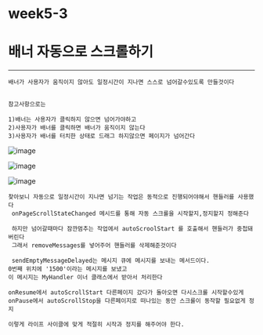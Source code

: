 # week5-3


# 배너 자동으로 스크롤하기
------------------------------------------------

```
배너가 사용자가 움직이지 않아도 일정시간이 지나면 스스로 넘어갈수있도록 만들것이다


참고사항으로는

1)배너는 사용자가 클릭하지 않으면 넘어가야하고 
2)사용자가 배너를 클릭하면 배너가 움직이지 않는다
3)사용자가 배너를 터치한 상태로 드래그 하지않으면 페이지가 넘어간다
```

![image](https://user-images.githubusercontent.com/97229292/163365448-daccc9f5-eabc-46cb-a1cd-92eed9dc5e15.png)

![image](https://user-images.githubusercontent.com/97229292/163365561-3804c800-d5cd-4a94-a01b-241c21a7e14e.png)

![image](https://user-images.githubusercontent.com/97229292/163365624-5895196c-cec1-4051-ac65-547bbe8ec237.png)


```
찾아보니 자동으로 일정시간이 지나면 넘기는 작업은 동적으로 진행되어야해서 핸들러를 사용했다
 onPageScrollStateChanged 메시드를 통해 자동 스크롤을 시작할지,정지할지 정해준다
 
 하지만 넘어갈때마다 잠깐멈추는 작업에서 autoScroolStart 를 호출해서 핸들러가 중첩돼버린다
 그래서 removeMessages를 넣어주어 핸들러를 삭제해준것이다
 
 sendEmptyMessageDelayed는 메시지 큐에 메시지를 보내는 메서드이다.
0번째 위치에 '1500'이라는 메시지를 보냈고
이 메시지는 MyHandler 이너 클래스에서 받아서 처리한다

onResume에서 autoScrollStart 다른페이지 갔다가 돌아오면 다시스크롤 시작할수있게
onPause에서 autoScrollStop을 다른페이지로 떠나있는 동안 스크롤이 동작할 필요없게 정지

이렇게 라이프 사이클에 맞게 적절히 시작과 정지를 해주어야 한다.
```
